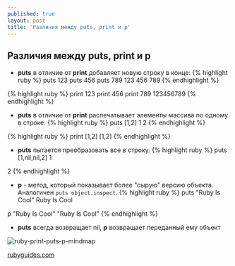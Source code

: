```yaml
---
published: true
layout: post
title: 'Различия между puts, print и p'
---
```

## Различия между puts, print и p

- **puts** в отличие от **print** добавляет новую строку в конце:
{% highlight ruby %}
puts 123
puts 456
puts 789
123
456
789
{% endhighlight %}

{% highlight ruby %}
print 123
print 456
print 789
123456789
{% endhighlight %}


- **puts** в отличие от **print** распечатывает элементы массива по одному в строке:
{% highlight ruby %}
puts [1,2]
1
2
{% endhighlight %}

{% highlight ruby %}
print [1,2]
[1,2]
{% endhighlight %}


- **puts** пытается преобразовать все в строку.
{% highlight ruby %}
puts [1,nil,nil,2]
1


2
{% endhighlight %}


- **p** - метод, который показывает более "сырую" версию объекта. Аналогичен `puts object.inspect`.
{% highlight ruby %}
puts "Ruby Is Cool"
Ruby Is Cool

p "Ruby Is Cool"
"Ruby Is Cool"
{% endhighlight %}


- **puts** всегда возвращает nil, **p** возвращает переданный ему объект

![ruby-print-puts-p-mindmap]({{site.baseurl}}/assets/ruby-print-puts-mindmap.png)

[rubyguides.com](https://www.rubyguides.com/2018/10/puts-vs-print/ "Источник")
